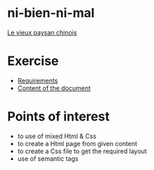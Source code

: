 # ni-bien-ni-mal
[Le vieux paysan chinois](https://pierreweets.github.io/ni-bien-ni-mal/)

# Exercise
* [Requirements](https://github.com/becodeorg/CRL-Woods-3.21/blob/master/LearningPath/01.The-Field/05.HTML-CSS/progressive-enhancement/readme.md#balises)
* [Content of the document ](https://github.com/becodeorg/CRL-Woods-3.21/blob/master/LearningPath/01.The-Field/05.HTML-CSS/progressive-enhancement/doc-le-paysan-chinois.txt)

# Points of interest
* to use of mixed Html & Css
* to create a Html page from given content
* to create a Css file to get the required layout
* use of semantic tags
